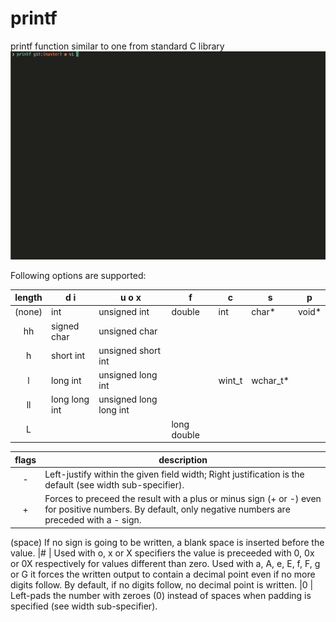 # printf
printf function similar to one from standard C library
<img src="ft_printf.gif" alt="push-swap-animated" width="600"/>

Following options are supported:

|__length__| __d i__ |	__u o x__ | __f__  |	__c__ |	__s__|	__p__|
|:--:|--|--|--|--|--|--|
|(none)	| int	| unsigned int|	double|	int |	char*|	void* |
|hh	| signed char |	unsigned char	|	| | | |
|h	| short int	|unsigned short int	|	| | | |
|l	| long int	| unsigned long int	|	| wint_t	| wchar_t*	| |
|ll |	long long int |	unsigned long long int|	| | | |
|L	| | |		long double| | | |				

|__flags__|__description__|
|:--:|--|
|-	| Left-justify within the given field width; Right justification is the default (see width sub-specifier).
|+	| Forces to preceed the result with a plus or minus sign (+ or -) even for positive numbers. By default, only negative numbers are preceded with a - sign.
(space)	If no sign is going to be written, a blank space is inserted before the value.
|#	| Used with o, x or X specifiers the value is preceeded with 0, 0x or 0X respectively for values different than zero.
Used with a, A, e, E, f, F, g or G it forces the written output to contain a decimal point even if no more digits follow. By default, if no digits follow, no decimal point is written.
|0	| Left-pads the number with zeroes (0) instead of spaces when padding is specified (see width sub-specifier).
